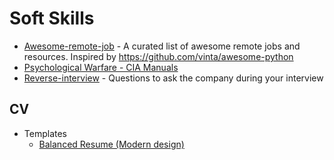 # Soft Skills

- [Awesome-remote-job](https://github.com/lukasz-madon/awesome-remote-job) - A curated list of awesome remote jobs and resources. Inspired by https://github.com/vinta/awesome-python
- [Psychological Warfare - CIA Manuals ](https://archive.org/details/usarmy-psy-ops-tactics/CIA-RDP86M00886R001300010029-9/mode/2up)
- [Reverse-interview](https://github.com/viraptor/reverse-interview) - Questions to ask the company during your interview

## CV
- Templates
  - [Balanced Resume (Modern design)](https://templates.office.com/en-us/balanced-resume-modern-design-tm16402467)

